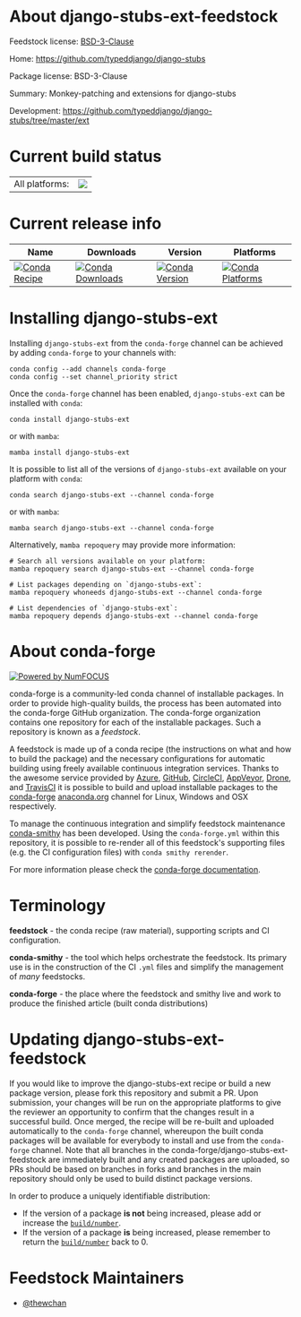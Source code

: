 About django-stubs-ext-feedstock
================================

Feedstock license: [BSD-3-Clause](https://github.com/conda-forge/django-stubs-ext-feedstock/blob/main/LICENSE.txt)

Home: https://github.com/typeddjango/django-stubs

Package license: BSD-3-Clause

Summary: Monkey-patching and extensions for django-stubs

Development: https://github.com/typeddjango/django-stubs/tree/master/ext

Current build status
====================


<table><tr><td>All platforms:</td>
    <td>
      <a href="https://dev.azure.com/conda-forge/feedstock-builds/_build/latest?definitionId=12485&branchName=main">
        <img src="https://dev.azure.com/conda-forge/feedstock-builds/_apis/build/status/django-stubs-ext-feedstock?branchName=main">
      </a>
    </td>
  </tr>
</table>

Current release info
====================

| Name | Downloads | Version | Platforms |
| --- | --- | --- | --- |
| [![Conda Recipe](https://img.shields.io/badge/recipe-django--stubs--ext-green.svg)](https://anaconda.org/conda-forge/django-stubs-ext) | [![Conda Downloads](https://img.shields.io/conda/dn/conda-forge/django-stubs-ext.svg)](https://anaconda.org/conda-forge/django-stubs-ext) | [![Conda Version](https://img.shields.io/conda/vn/conda-forge/django-stubs-ext.svg)](https://anaconda.org/conda-forge/django-stubs-ext) | [![Conda Platforms](https://img.shields.io/conda/pn/conda-forge/django-stubs-ext.svg)](https://anaconda.org/conda-forge/django-stubs-ext) |

Installing django-stubs-ext
===========================

Installing `django-stubs-ext` from the `conda-forge` channel can be achieved by adding `conda-forge` to your channels with:

```
conda config --add channels conda-forge
conda config --set channel_priority strict
```

Once the `conda-forge` channel has been enabled, `django-stubs-ext` can be installed with `conda`:

```
conda install django-stubs-ext
```

or with `mamba`:

```
mamba install django-stubs-ext
```

It is possible to list all of the versions of `django-stubs-ext` available on your platform with `conda`:

```
conda search django-stubs-ext --channel conda-forge
```

or with `mamba`:

```
mamba search django-stubs-ext --channel conda-forge
```

Alternatively, `mamba repoquery` may provide more information:

```
# Search all versions available on your platform:
mamba repoquery search django-stubs-ext --channel conda-forge

# List packages depending on `django-stubs-ext`:
mamba repoquery whoneeds django-stubs-ext --channel conda-forge

# List dependencies of `django-stubs-ext`:
mamba repoquery depends django-stubs-ext --channel conda-forge
```


About conda-forge
=================

[![Powered by
NumFOCUS](https://img.shields.io/badge/powered%20by-NumFOCUS-orange.svg?style=flat&colorA=E1523D&colorB=007D8A)](https://numfocus.org)

conda-forge is a community-led conda channel of installable packages.
In order to provide high-quality builds, the process has been automated into the
conda-forge GitHub organization. The conda-forge organization contains one repository
for each of the installable packages. Such a repository is known as a *feedstock*.

A feedstock is made up of a conda recipe (the instructions on what and how to build
the package) and the necessary configurations for automatic building using freely
available continuous integration services. Thanks to the awesome service provided by
[Azure](https://azure.microsoft.com/en-us/services/devops/), [GitHub](https://github.com/),
[CircleCI](https://circleci.com/), [AppVeyor](https://www.appveyor.com/),
[Drone](https://cloud.drone.io/welcome), and [TravisCI](https://travis-ci.com/)
it is possible to build and upload installable packages to the
[conda-forge](https://anaconda.org/conda-forge) [anaconda.org](https://anaconda.org/)
channel for Linux, Windows and OSX respectively.

To manage the continuous integration and simplify feedstock maintenance
[conda-smithy](https://github.com/conda-forge/conda-smithy) has been developed.
Using the ``conda-forge.yml`` within this repository, it is possible to re-render all of
this feedstock's supporting files (e.g. the CI configuration files) with ``conda smithy rerender``.

For more information please check the [conda-forge documentation](https://conda-forge.org/docs/).

Terminology
===========

**feedstock** - the conda recipe (raw material), supporting scripts and CI configuration.

**conda-smithy** - the tool which helps orchestrate the feedstock.
                   Its primary use is in the construction of the CI ``.yml`` files
                   and simplify the management of *many* feedstocks.

**conda-forge** - the place where the feedstock and smithy live and work to
                  produce the finished article (built conda distributions)


Updating django-stubs-ext-feedstock
===================================

If you would like to improve the django-stubs-ext recipe or build a new
package version, please fork this repository and submit a PR. Upon submission,
your changes will be run on the appropriate platforms to give the reviewer an
opportunity to confirm that the changes result in a successful build. Once
merged, the recipe will be re-built and uploaded automatically to the
`conda-forge` channel, whereupon the built conda packages will be available for
everybody to install and use from the `conda-forge` channel.
Note that all branches in the conda-forge/django-stubs-ext-feedstock are
immediately built and any created packages are uploaded, so PRs should be based
on branches in forks and branches in the main repository should only be used to
build distinct package versions.

In order to produce a uniquely identifiable distribution:
 * If the version of a package **is not** being increased, please add or increase
   the [``build/number``](https://docs.conda.io/projects/conda-build/en/latest/resources/define-metadata.html#build-number-and-string).
 * If the version of a package **is** being increased, please remember to return
   the [``build/number``](https://docs.conda.io/projects/conda-build/en/latest/resources/define-metadata.html#build-number-and-string)
   back to 0.

Feedstock Maintainers
=====================

* [@thewchan](https://github.com/thewchan/)


<!-- dummy commit to enable rerendering -->

